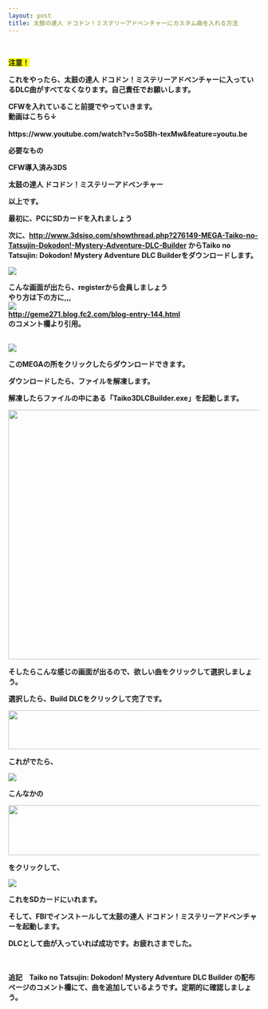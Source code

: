 ```yaml
---
layout: post
title: 太鼓の達人 ドコドン！ミステリーアドベンチャーにカスタム曲を入れる方法
---
```


<div  style="font-family:minecraft”><p>どうも。
</p>
<p>
</p>
<p>今回は、太鼓の達人 ドコドン！ミステリーアドベンチャー (通称3DS3)にカスタム曲を入れたいと思います。
</p>
<p><img   height=" src="https://i.gyazo.com/5e783da9111d39e3debbf3f4139f82e4.png" width="740">
<br />
<p>
</p>
<p><strong><span  style="background-color: rgb(255, 255, 0);">注意！</span></strong>
</p>
<p><strong>これをやったら、太鼓の達人 ドコドン！ミステリーアドベンチャーに入っているDLC曲がすべてなくなります。自己責任でお願いします。</strong>
</p>
<p><strong>CFWを入れていること前提でやっていきます。<br />動画はこちら↓<br /><br /> 
https://www.youtube.com/watch?v=5oSBh-texMw&feature=youtu.be
<p>
</p>
<p>必要なもの
</p>
<p>CFW導入済み3DS
</p>
<p>太鼓の達人 ドコドン！ミステリーアドベンチャー
</p>
<p>
</p>
<p>以上です。
</p>
<p>
</p>
<p>最初に、PCにSDカードを入れましょう
</p>
<p>
</p>
<p>次に、<a  href="http://www.3dsiso.com/showthread.php?276149-MEGA-Taiko-no-Tatsujin-Dokodon!-Mystery-Adventure-DLC-Builder" target="_blank">http://www.3dsiso.com/showthread.php?276149-MEGA-Taiko-no-Tatsujin-Dokodon!-Mystery-Adventure-DLC-Builder</a>&nbsp;からTaiko no Tatsujin: Dokodon! Mystery Adventure DLC Builderをダウンロードします。
</p>
<p>
</p>
<p><img  src="https://i.gyazo.com/f6c79f50a1812702b2f80d7597d75b27.png">
</p>
<p>
</p>
<p>こんな画面が出たら、registerから会員しましょう<br />やり方は下の方に,,,<br /><img  src="https://i.gyazo.com/36fd55861386c61b09d827f2c805ffbc.png"><br /><a  href="http://geme271.blog.fc2.com/blog-entry-144.html" target="_blank">http://geme271.blog.fc2.com/blog-entry-144.html<br /></a>のコメント欄より引用。<br /><br /></p>
<p>
</p>
<p><img  src="https://i.gyazo.com/a0cecceb921e569e7724d377a82dda31.png">
</p>
<p>
</p>
<p>このMEGAの所をクリックしたらダウンロードできます。
</p>
<p>
</p>
<p>ダウンロードしたら、ファイルを解凍します。
</p>
<p>解凍したらファイルの中にある「Taiko3DLCBuilder.exe」を起動します。
</p>
<p><img  height="500" src="https://i.gyazo.com/132967ece69dd704beeeb54050b6dec7.png" width="750">
</p>
<p>
</p>
<p>そしたらこんな感じの画面が出るので、欲しい曲をクリックして選択しましょう。
</p>
<p>
</p>
<p>選択したら、Build DLCをクリックして完了です。
</p>
<p><img  height="78" src="https://i.gyazo.com/87104b6a58be8cd8b347220cab7b7d26.png" width="832">
</p>
<p>
</p>
<p>これがでたら、
</p>
<p>
</p>
<p><img  src="https://i.gyazo.com/29d455c9eef63df9f615556fb76d16fa.png">
</p>
<p>
</p>
<p>こんなかの
</p>
<p>
</p>
<p><img  height="100" src="https://i.gyazo.com/ee594931a9b094599cc0a96af0a55e4d.png" width="505">
</p>
<p>
</p>
<p>をクリックして、
</p>
<p>
</p>
<p><img  src="https://i.gyazo.com/09ec6b8651478af1489e008c914c87c9.png">
</p>
<p>
</p>
<p>これをSDカードにいれます。
</p>
<p>そして、FBIでインストールして太鼓の達人 ドコドン！ミステリーアドベンチャーを起動します。
</p>
<p>DLCとして曲が入っていれば成功です。お疲れさまでした。<br /><br /><br /></p>
<p><b>追記　</b>Taiko no Tatsujin: Dokodon! Mystery Adventure DLC Builder の配布ページのコメント欄にて、曲を追加しているようです。定期的に確認しましょう。</p>
